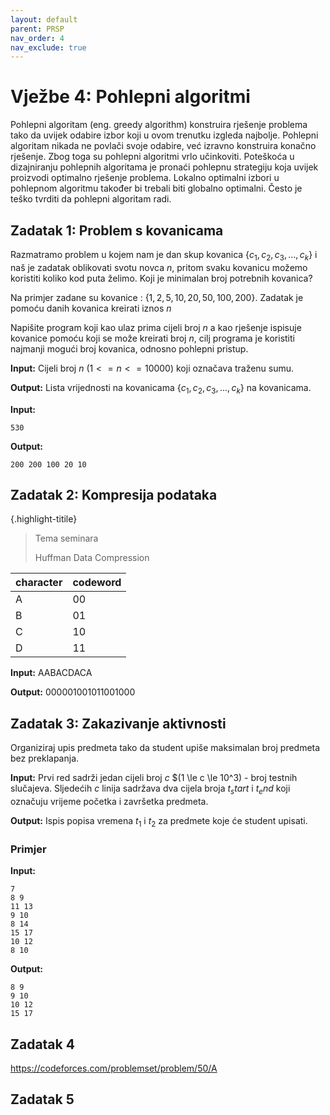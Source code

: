 ```yaml
---
layout: default
parent: PRSP
nav_order: 4
nav_exclude: true
---
```


# Vježbe 4: Pohlepni algoritmi

Pohlepni algoritam (eng. greedy algorithm) konstruira rješenje problema tako da uvijek odabire izbor koji u ovom trenutku izgleda najbolje. Pohlepni algoritam nikada ne povlači svoje odabire, već izravno konstruira konačno rješenje. Zbog toga su pohlepni algoritmi vrlo učinkoviti. Poteškoća u dizajniranju pohlepnih algoritama je pronaći pohlepnu strategiju koja uvijek proizvodi optimalno rješenje problema. Lokalno optimalni izbori u pohlepnom algoritmu također bi trebali biti globalno optimalni. Često je teško tvrditi da pohlepni algoritam radi.

## Zadatak 1: Problem s kovanicama

Razmatramo problem u kojem nam je dan skup kovanica $\{c_1, c_2, c_3,...,c_k\}$ i naš je zadatak oblikovati svotu novca $n$, pritom svaku kovanicu možemo koristiti koliko kod puta želimo. Koji je minimalan broj potrebnih kovanica?

Na primjer zadane su kovanice : $\{1, 2, 5, 10, 20, 50, 100, 200\}$. Zadatak je pomoću danih kovanica kreirati iznos $n$

Napišite program koji kao ulaz prima cijeli broj $n$ a kao rješenje ispisuje kovanice pomoću koji se može kreirati broj $n$, cilj programa je koristiti najmanji mogući broj kovanica, odnosno pohlepni pristup.

**Input:**
Cijeli broj $n$ $(1 <= n <= 10000)$ koji označava traženu sumu.

**Output:**
Lista vrijednosti na kovanicama $\{c_1, c_2, c_3,...,c_k\}$ na kovanicama.

**Input:**
```
530
```

**Output:**
```
200 200 100 20 10
```


## Zadatak 2: Kompresija podataka

{.highlight-titile}
> Tema seminara
>
> Huffman Data Compression

| character | codeword |
| --------- | -------- |
| A         | 00       |
| B         | 01       |
| C         | 10       |
| D         | 11       |

**Input:**
AABACDACA

**Output:**
000001001011001000


## Zadatak 3: Zakazivanje aktivnosti

Organiziraj upis predmeta tako da student upiše maksimalan broj predmeta bez preklapanja.

**Input:**
Prvi red sadrži jedan cijeli broj $c$ $(1 \le c \le 10^3) - broj testnih slučajeva.
Sljedećih $c$ linija sadržava dva cijela broja $t_start$ i $t_end$ koji označuju vrijeme početka i završetka predmeta.

**Output:**
Ispis popisa vremena $t_1$ i $t_2$ za predmete koje će student upisati.

### Primjer

**Input:**
```
7
8 9
11 13
9 10
8 14
15 17
10 12
8 10
```

**Output:**
```
8 9
9 10
10 12
15 17
```


## Zadatak 4

https://codeforces.com/problemset/problem/50/A



## Zadatak 5